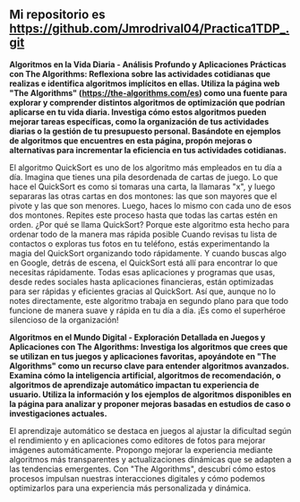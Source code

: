 ## Mi repositorio es https://github.com/Jmrodrival04/Practica1TDP_.git

**Algoritmos en la Vida Diaria - Análisis Profundo y Aplicaciones Prácticas con The Algorithms: Reflexiona sobre las actividades cotidianas que realizas e identifica algoritmos implícitos en ellas. Utiliza la página web "The Algorithms" (https://the-algorithms.com/es) como una fuente para explorar y comprender distintos algoritmos de optimización que podrían aplicarse en tu vida diaria. Investiga cómo estos algoritmos pueden mejorar tareas específicas, como la organización de tus actividades diarias o la gestión de tu presupuesto personal. Basándote en ejemplos de algoritmos que encuentres en esta página, propón mejoras o alternativas para incrementar la eficiencia en tus actividades cotidianas.**

El algoritmo QuickSort es uno de los algoritmo más empleados en tu día a día. Imagina que tienes una pila desordenada de cartas de juego. Lo que hace el QuickSort es como si tomaras una carta, la llamaras "x", y luego separaras las otras cartas en dos montones: las que son mayores que el pivote y las que son menores. Luego, haces lo mismo con cada uno de esos dos montones. Repites este proceso hasta que todas las cartas estén en orden. ¿Por qué se llama QuickSort? Porque este algoritmo esta hecho para ordenar todo de la manera mas rápida posible
Cuando revisas tu lista de contactos o exploras tus fotos en tu teléfono, estás experimentando la magia del QuickSort organizando todo rápidamente. Y cuando buscas algo en Google, detrás de escena, el QuickSort está allí para encontrar lo que necesitas rápidamente.
Todas esas aplicaciones y programas que usas, desde redes sociales hasta aplicaciones financieras, están optimizadas para ser rápidas y eficientes gracias al QuickSort. Así que, aunque no lo notes directamente, este algoritmo trabaja en segundo plano para que todo funcione de manera suave y rápida en tu día a día. ¡Es como el superhéroe silencioso de la organización!

**Algoritmos en el Mundo Digital - Exploración Detallada en Juegos y Aplicaciones con The Algorithms: Investiga los algoritmos que crees que se utilizan en tus juegos y aplicaciones favoritas, apoyándote en "The Algorithms" como un recurso clave para entender algoritmos avanzados. Examina cómo la inteligencia artificial, algoritmos de recomendación, o algoritmos de aprendizaje automático impactan tu experiencia de usuario. Utiliza la información y los ejemplos de algoritmos disponibles en la página para analizar y proponer mejoras basadas en estudios de caso o investigaciones actuales.**

El aprendizaje automático se destaca en juegos al ajustar la dificultad según el rendimiento y en aplicaciones como editores de fotos para mejorar imágenes automáticamente.
Propongo mejorar la experiencia mediante algoritmos más transparentes y actualizaciones dinámicas que se adapten a las tendencias emergentes. Con "The Algorithms", descubrí cómo estos procesos impulsan nuestras interacciones digitales y cómo podemos optimizarlos para una experiencia más personalizada y dinámica.
